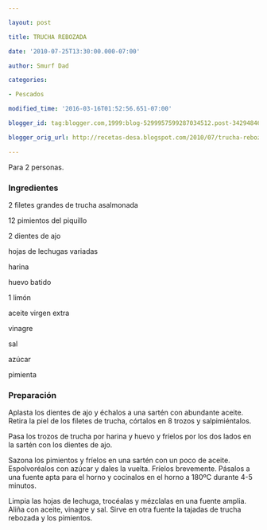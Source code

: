 ```yaml
---

layout: post

title: TRUCHA REBOZADA

date: '2010-07-25T13:30:00.000-07:00'

author: Smurf Dad

categories:

- Pescados

modified_time: '2016-03-16T01:52:56.651-07:00'

blogger_id: tag:blogger.com,1999:blog-5299957599287034512.post-3429484634579195092

blogger_orig_url: http://recetas-desa.blogspot.com/2010/07/trucha-rebozada.html

---
```


Para 2 personas.

<h3>Ingredientes</h3>

2 filetes grandes de trucha asalmonada

12 pimientos del piquillo

2 dientes de ajo

hojas de lechugas variadas

harina

huevo batido

1 limón

aceite virgen extra

vinagre

sal

azúcar

pimienta

<h3>Preparación</h3>

Aplasta los dientes de ajo y échalos a una sartén con abundante aceite. Retira la piel de los filetes de trucha, córtalos en 8 trozos y salpimiéntalos.

Pasa los trozos de trucha por harina y huevo y fríelos por los dos lados en la sartén con los dientes de ajo.

Sazona los pimientos y fríelos en una sartén con un poco de aceite. Espolvoréalos con azúcar y dales la vuelta. Fríelos brevemente. Pásalos a una fuente apta para el horno y cocínalos en el horno a 180&ordm;C durante 4-5 minutos.

Limpia las hojas de lechuga, trocéalas y mézclalas en una fuente amplia. Aliña con aceite, vinagre y sal. Sirve en otra fuente la tajadas de trucha rebozada y los pimientos.

